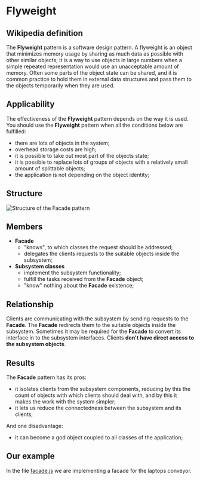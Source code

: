 # Flyweight

## Wikipedia definition

The **Flyweight** pattern is a software design pattern. A flyweight is an object that minimizes memory usage by sharing as much data as possible with other similar objects; it is a way to use objects in large numbers when a simple repeated representation would use an unacceptable amount of memory. Often some parts of the object state can be shared, and it is common practice to hold them in external data structures and pass them to the objects temporarily when they are used.

## Applicability

The effectiveness of the **Flyweight** pattern depends on the way it is used. You should use the **Flyweight** pattern when all the conditions below are fulfilled:

- there are lots of objects in the system;
- overhead storage costs are high;
- it is possible to take out most part of the objects state;
- it is possible to replace lots of groups of objects with a relatively small amount of splittable objects;
- the application is not depending on the object identity;

## Structure

![Structure of the Facade pattern](https://www.cs.unc.edu/~stotts/GOF/hires/Pictures/facade.gif)

## Members

- **Facade**
  - "knows", to which classes the request should be addressed;
  - delegates the clients requests to the suitable objects inside the subsystem;
- **Subsystem classes**
  - implement the subsystem functionality;
  - fulfill the tasks received from the **Facade** object;
  - "know" nothing about the **Facade** existence;

## Relationship

Clients are communicating with the subsystem by sending requests to the **Facade**. The **Facade** redirects them to the suitable objects inside the subsystem. Sometimes it may be required for the **Facade** to convert its interface in to the subsystem interfaces.
Clients **don't have direct access to the subsystem objects**.

## Results

The **Facade** pattern has its pros:

- it isolates clients from the subsystem components, reducing by this the count of objects with which clients should deal with, and by this it makes the work with the system simpler;
- it lets us reduce the connectedness between the subsystem and its clients;

And one disadvantage:

- it can become a god object coupled to all classes of the application;

## Our example

In the file [facade.js](https://github.com/kirillgenets/js-design-patterns/blob/master/patterns/structural-patterns/facade/facade.js) we are implementing a facade for the laptops conveyor.
